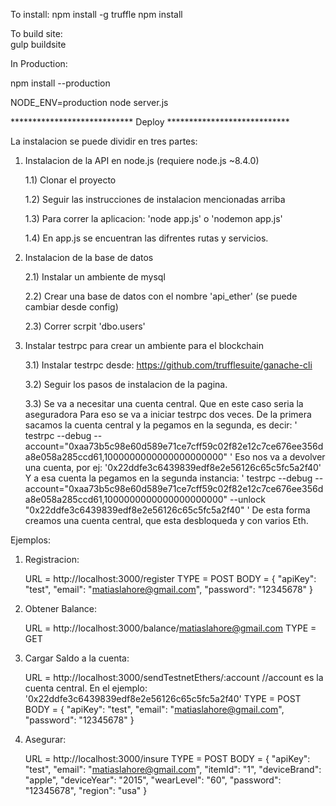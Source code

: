 To install:
npm install -g truffle
npm install

To build site:  
 gulp buildsite

In Production:  

 npm install --production

 NODE_ENV=production node server.js
 
 
 **************************** Deploy ****************************
 
 La instalacion se puede dividir en tres partes:

 1) Instalacion de la API en node.js (requiere node.js ~8.4.0)
 
     1.1) Clonar el proyecto
     
     1.2) Seguir las instrucciones de instalacion mencionadas arriba
     
     1.3) Para correr la aplicacion: 'node app.js' o 'nodemon app.js'
     
     1.4) En app.js se encuentran las difrentes rutas y servicios.
 
 2) Instalacion de la base de datos
 
     2.1) Instalar un ambiente de mysql
     
     2.2) Crear una base de datos con el nombre 'api_ether' (se puede cambiar desde config)
     
     2.3) Correr scrpit 'dbo.users'
 
 3) Instalar testrpc para crear un ambiente para el blockchain
 
     3.1) Instalar testrpc desde: https://github.com/trufflesuite/ganache-cli
     
     3.2) Seguir los pasos de instalacion de la pagina.
     
     3.3) Se va a necesitar una cuenta central. Que en este caso seria la aseguradora
         Para eso se va a iniciar testrpc dos veces. De la primera sacamos la cuenta central y 
         la pegamos en la segunda, es decir:
         ' testrpc --debug --account="0xaa73b5c98e60d589e71ce7cff59c02f82e12c7ce676ee356da8e058a285ccd61,1000000000000000000000" '
         Eso nos va a devolver una cuenta, por ej: '0x22ddfe3c6439839edf8e2e56126c65c5fc5a2f40'
         Y a esa cuenta la pegamos en la segunda instancia:
         ' testrpc --debug --account="0xaa73b5c98e60d589e71ce7cff59c02f82e12c7ce676ee356da8e058a285ccd61,1000000000000000000000" --unlock "0x22ddfe3c6439839edf8e2e56126c65c5fc5a2f40" '
         De esta forma creamos una cuenta central, que esta desbloqueda y con varios Eth. 
     
 
 Ejemplos:
  
 1) Registracion:
 
     URL = http://localhost:3000/register
     TYPE = POST
     BODY = 
     {
       "apiKey": "test",
       "email": "matiaslahore@gmail.com",
       "password": "12345678"
     }
  
 2) Obtener Balance:
 
     URL = http://localhost:3000/balance/matiaslahore@gmail.com
     TYPE = GET
 
 3) Cargar Saldo a la cuenta:
 
     URL = http://localhost:3000/sendTestnetEthers/:account
     //account es la cuenta central. En el ejemplo: '0x22ddfe3c6439839edf8e2e56126c65c5fc5a2f40'
     TYPE = POST
     BODY = 
     {
       "apiKey": "test",
       "email": "matiaslahore@gmail.com",
       "password": "12345678"
     }
  
 4) Asegurar:
 
     URL = http://localhost:3000/insure
     TYPE = POST
     BODY = 
     {
       "apiKey": "test",
       "email": "matiaslahore@gmail.com",
       "itemId": "1",
       "deviceBrand": "apple",
       "deviceYear": "2015",
       "wearLevel": "60",
       "password": "12345678",
       "region": "usa"
     }
 
 
